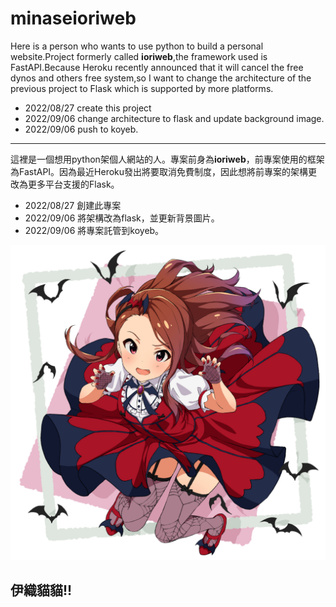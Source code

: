 # minaseioriweb
 
Here is a person who wants to use python to build a personal website.Project formerly called **ioriweb**,the framework used is FastAPI.Because Heroku recently announced that it will cancel the free dynos and others free system,so I want to change the architecture of the previous project to Flask which is supported by more platforms.

* 2022/08/27 create this project
* 2022/09/06 change architecture to flask and update background image.
* 2022/09/06 push to koyeb.

***

這裡是一個想用python架個人網站的人。專案前身為**ioriweb**，前專案使用的框架為FastAPI。因為最近Heroku發出將要取消免費制度，因此想將前專案的架構更改為更多平台支援的Flask。

* 2022/08/27 創建此專案
* 2022/09/06 將架構改為flask，並更新背景圖片。
* 2022/09/06 將專案託管到koyeb。

![md_image](md_image.png)

## 伊織貓貓!!